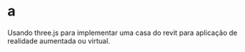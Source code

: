 # a
Usando three.js para implementar uma casa do revit para aplicação de realidade aumentada ou virtual.
